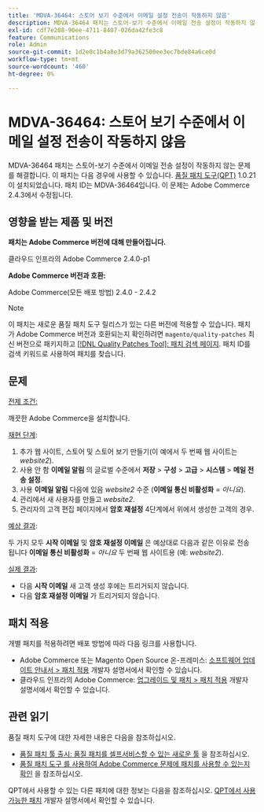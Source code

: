```yaml
---
title: 'MDVA-36464: 스토어 보기 수준에서 이메일 설정 전송이 작동하지 않음'
description: MDVA-36464 패치는 스토어-보기 수준에서 이메일 전송 설정이 작동하지 않는 문제를 해결합니다. 이 패치는 [Quality Patches Tool (QPT)](/help/announcements/adobe-commerce-announcements/magento-quality-patches-released-new-tool-to-self-serve-quality-patches.md) 1.0.21이 설치된 경우 사용할 수 있습니다. 패치 ID는 MDVA-36464입니다. 이 문제는 Adobe Commerce 2.4.3에서 수정됩니다.
exl-id: cdf7e208-90ee-4711-8407-026da42fe3c8
feature: Communications
role: Admin
source-git-commit: 1d2e0c1b4a8e3d79a362500ee3ec7bde84a6ce0d
workflow-type: tm+mt
source-wordcount: '460'
ht-degree: 0%

---
```


# MDVA-36464: 스토어 보기 수준에서 이메일 설정 전송이 작동하지 않음

MDVA-36464 패치는 스토어-보기 수준에서 이메일 전송 설정이 작동하지 않는 문제를 해결합니다. 이 패치는 다음 경우에 사용할 수 있습니다. [품질 패치 도구(QPT)](/help/announcements/adobe-commerce-announcements/magento-quality-patches-released-new-tool-to-self-serve-quality-patches.md) 1.0.21이 설치되었습니다. 패치 ID는 MDVA-36464입니다. 이 문제는 Adobe Commerce 2.4.3에서 수정됩니다.

## 영향을 받는 제품 및 버전

**패치는 Adobe Commerce 버전에 대해 만들어집니다.**

클라우드 인프라의 Adobe Commerce 2.4.0-p1

**Adobe Commerce 버전과 호환:**

Adobe Commerce(모든 배포 방법) 2.4.0 - 2.4.2

>[!NOTE]
>
>이 패치는 새로운 품질 패치 도구 릴리스가 있는 다른 버전에 적용할 수 있습니다. 패치가 Adobe Commerce 버전과 호환되는지 확인하려면 `magento/quality-patches` 최신 버전으로 패키지하고 [[!DNL Quality Patches Tool]: 패치 검색 페이지](https://devdocs.magento.com/quality-patches/tool.html#patch-grid). 패치 ID를 검색 키워드로 사용하여 패치를 찾습니다.

## 문제

<u>전제 조건:</u>

깨끗한 Adobe Commerce을 설치합니다.

<u>재현 단계</u>:

1. 추가 웹 사이트, 스토어 및 스토어 보기 만들기(이 예에서 두 번째 웹 사이트는 *website2*).
1. 사용 안 함 **이메일 알림** 의 글로벌 수준에서 **저장** > **구성** > **고급** > **시스템** > **메일 전송 설정**.
1. 사용 **이메일 알림** 다음에 있음 *website2* 수준 (**이메일 통신 비활성화** = *아니요*).
1. 관리에서 새 사용자를 만들고 *website2*.
1. 관리자의 고객 편집 페이지에서 **암호 재설정** 4단계에서 위에서 생성한 고객의 경우.

<u>예상 결과</u>:

두 가지 모두 **시작 이메일** 및 **암호 재설정 이메일** 은 예상대로 다음과 같은 이유로 전송됩니다 **이메일 통신 비활성화** = *아니요* 두 번째 웹 사이트용 (예: *website2*).

<u>실제 결과</u>:

* 다음 **시작 이메일** 새 고객 생성 후에는 트리거되지 않습니다.
* 다음 **암호 재설정 이메일** 가 트리거되지 않습니다.

## 패치 적용

개별 패치를 적용하려면 배포 방법에 따라 다음 링크를 사용합니다.

* Adobe Commerce 또는 Magento Open Source 온-프레미스: [소프트웨어 업데이트 안내서 > 패치 적용](https://devdocs.magento.com/guides/v2.4/comp-mgr/patching/mqp.html) 개발자 설명서에서 확인할 수 있습니다.
* 클라우드 인프라의 Adobe Commerce: [업그레이드 및 패치 > 패치 적용](https://devdocs.magento.com/cloud/project/project-patch.html) 개발자 설명서에서 확인할 수 있습니다.

## 관련 읽기

품질 패치 도구에 대한 자세한 내용은 다음을 참조하십시오.

* [품질 패치 툴 출시: 품질 패치를 셀프서비스할 수 있는 새로운 툴](/help/announcements/adobe-commerce-announcements/magento-quality-patches-released-new-tool-to-self-serve-quality-patches.md) 을 참조하십시오.
* [품질 패치 도구 를 사용하여 Adobe Commerce 문제에 패치를 사용할 수 있는지 확인](/help/support-tools/patches-available-in-qpt-tool/check-patch-for-magento-issue-with-magento-quality-patches.md) 을 참조하십시오.

QPT에서 사용할 수 있는 다른 패치에 대한 정보는 다음을 참조하십시오. [QPT에서 사용 가능한 패치](https://devdocs.magento.com/quality-patches/tool.html#patch-grid) 개발자 설명서에서 확인할 수 있습니다.
